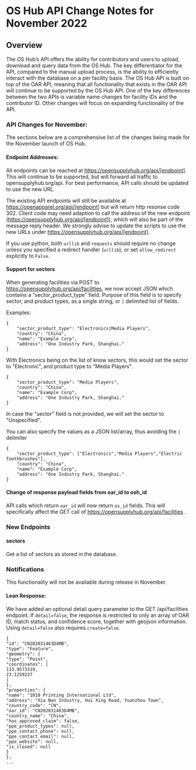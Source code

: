 # OS Hub API Change Notes for November 2022 

## Overview

The OS Hub’s API offers the ability for contributors and users to upload, download and query data from the OS Hub. The key differentiator for the API, compared to the manual upload process, is the ability to efficiently interact with the database on a per facility basis. The OS Hub API is built on top of the OAR API, meaning that all functionality that exists in the OAR API will continue to be supported by the OS Hub API. One of the key differences between the two APIs is variable name changes for facility IDs and the contributor ID. Other changes will focus on expanding functionality of the API. 

### API Changes for November: 
The sections below are a comprehensive list of the changes being made for the November launch of OS Hub.

#### Endpoint Addresses: 
All endpoints can be reached at https://opensupplyhub.org/api/[endpoint]. This will continue to be supported, but will forward all traffic to opensupplyhub.org/api. For best performance, API calls should be updated to use the new URL. 

The existing API endpoints will still be available at https://openapparel.org/api/[endpoint] but will return http resonse code 302. Client code may need adaption to call the address of the new endpoint (https://opensupplyhub.org/api/[endpoint]), which will also be part of the message reply header. We strongly advise to update the scripts to use the new URLs under https://opensupplyhub.org/api/[endpoint].

If you use python, both `urllib` and `requests` should require no change unless you specified a redirect handler (`urllib`), or set `allow_redirect` explicitly to `False`.

#### Support for sectors
When generating facilities via POST to https://opensupplyhub.org/api/facilities, we now accept JSON which contains a "sector_product_type" field. Purpose of this field is to specify sector, and product types, as a single string, or `|` delimited list of fields. 

Examples:
```
{
    "sector_product_type": "Electronics|Media Players",
    "country": "China",
    "name": "Example Corp",
    "address": "One Industry Park, Shanghai."
}
```
With Electronics being on the list of know sectors, this would set the sector to "Electronic", and product type to "Media Players".
```
{
    "sector_product_type": "Media Players",
    "country": "China",
    "name": "Example Corp",
    "address": "One Industry Park, Shanghai."
}
```
In case the "sector" field is not provided, we will set the sector to "Unspecified".

You can also specify the values as a JSON list/array, thus avoiding the `|` delimiter
```
{
    "sector_product_type": ["Electronics","Media Players","Electric Toothbrushes"],
    "country": "China",
    "name": "Example Corp",
    "address": "One Industry Park, Shanghai."
}
```

#### Change of response payload fields from oar_id to osh_id

API calls which return `oar_id` will now return `os_id` fields. This will specifically affect the GET call of https://opensupplyhub.org/api/facilities .

### New Endpoints

#### sectors

Get a list of sectors as stored in the database.

### Notifications

This functionality will not be available during release in November.


#### Lean Response: 

We have added an optional detail query parameter to the GET /api/facilities endpoint. If `detail=false`, the response is restricted to only an array of OAR ID, match status, and confidence score, together with geojson information. Using `detail=false` also requires `create=false`. 

```
{
"id": "CN202031463D4MB",
"type": "Feature",
"geometry": {
"type": "Point",
"coordinates": [
113.9573319,
23.1259237
]
},
"properties": {
"name": "1010 Printing International Ltd",
"address": "Xia Nan Industry, Hui Xing Road, Yuanzhou Town",
"country_code": "CN",
"oar_id": "CN202031463D4MB",
"country_name": "China",
"has_approved_claim": false,
"ppe_product_types": null,
"ppe_contact_phone": null,
"ppe_contact_email": null,
"ppe_website": null,
"is_closed": null
}
},
...
```


